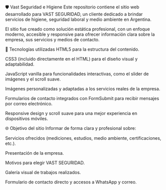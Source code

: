 🛡️ Vast Seguridad e Higiene
Este repositorio contiene el sitio web desarrollado para VAST SEGURIDAD, un cliente dedicado a brindar servicios de higiene, seguridad laboral y medio ambiente en Argentina.

El sitio fue creado como solución estática profesional, con un enfoque moderno, accesible y responsive para ofrecer información clara sobre la empresa, sus servicios y medios de contacto.

🔧 Tecnologías utilizadas
HTML5 para la estructura del contenido.

CSS3 (incluido directamente en el HTML) para el diseño visual y adaptabilidad.

JavaScript vanilla para funcionalidades interactivas, como el slider de imágenes y el scroll suave.

Imágenes personalizadas y adaptadas a los servicios reales de la empresa.

Formularios de contacto integrados con FormSubmit para recibir mensajes por correo electrónico.

Responsive design y scroll suave para una mejor experiencia en dispositivos móviles.

🌐 Objetivo del sitio
Informar de forma clara y profesional sobre:

Servicios ofrecidos (mediciones, estudios, medio ambiente, certificaciones, etc.).

Presentación de la empresa.

Motivos para elegir VAST SEGURIDAD.

Galería visual de trabajos realizados.

Formulario de contacto directo y accesos a WhatsApp y correo.
